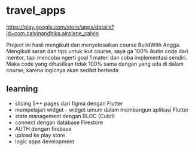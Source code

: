 # travel_apps

https://play.google.com/store/apps/details?id=com.calvinandhika.airplane_calvin

Project ini hasil mengikuti dan menyelesaikan course BuildWith Angga.
Mengikuti saran dan tips untuk ikut course, saya ga 100% ikutin code dari mentor, tapi mencoba ngerti goal 1 materi dan coba implementasi sendiri.
Maka code yang dihasilkan tidak 100% sama dengan yang ada di dalam course, karena logicnya akan sedikit berbeda

## learning

- slicing 5++ pages dari figma dengan Flutter
- mempelajari widget - widget umum dalam membangun aplikasi Flutter
- state management dengan BLOC (Cubit)
- connect dengan database Firestore
- AUTH dengan firebase
- upload ke play store
- logic apps development
